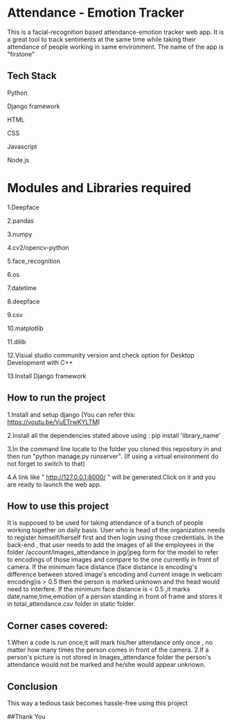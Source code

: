 
# Attendance - Emotion Tracker

This is a facial-recognition based attendance-emotion tracker web app. It is a great tool to track sentiments at the same time while taking their attendance of people working in same environment.
The name of the app is "firstone" 
## Tech Stack

Python

Django framework

HTML

CSS

Javascript

Node.js


# Modules and Libraries required

1.Deepface

2.pandas

3.numpy

4.cv2/opencv-python

5.face_recognition

6.os

7.datetime

8.deepface

9.csv

10.matplotlib

11.dilib

12.Visual studio community version and check option for Desktop Development with C++

13.Install Django framework
## How to run the project

1.Install and setup django (You can refer this: https://youtu.be/VuETrwKYLTM)

2.Install all the dependencies stated above using : pip install 'library_name'

3.In the command line locate to the folder you cloned this repository in and then run "python manage.py runserver".
(If using a virtual environment do not forget to switch to that)

4.A link like " http://127.0.0.1:8000/ " will be generated.Click on it and you are ready to launch the web app.
## How to use this project
It is supposed to be used for taking attendance of  a bunch of people working together on daily basis. 
User who is head of the organization needs to register himself/herself first and then login using those credentials.
In the back-end , that user needs to add the images of all the employees in the folder /account/Images_attendance in jpg/jpeg form for the model to refer to encodings of those images and compare to the one currently in front of camera.
If the minimum face distance (face distance is encoding's difference between stored image's encoding and current image in webcam encoding)is > 0.5 then the person is marked unknown and the head would need to interfere.
If the minimum face distance is < 0.5 ,it marks date,name,time,emotion of a person standing in front of frame and stores it in total_attendance.csv folder in static folder.

## Corner cases covered:
1.When a code is run once,it will mark his/her attendance only once , no matter how many times the person comes in front of the camera.
2.If a person's picture is not stored in Images_attendance folder the person's attendance would not be marked and he/she would appear unknown.

## Conclusion
This way a tedious task becomes hassle-free using this project

##Thank You
